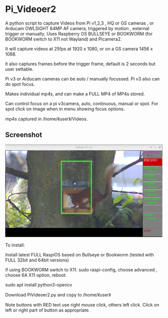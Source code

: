 # Pi_Videoer2

A python script to capture Videos from Pi v1,2,3 , HQ or GS cameras , or Arducam OWLSIGHT 64MP AF camera, triggered by motion , external trigger or manually. 
Uses Raspberry OS BULLSEYE or BOOKWORM (for BOOKWORM switch to X11 not Wayland) and Picamera2.

It will capture videos at 25fps at 1920 x 1080, or on a GS camera 1456 x 1088.

lt also captures frames before the trigger frame, default is 2 seconds but user settable.

Pi v3 or Arducam cameras can be auto / manually focussed. Pi v3 also can do spot focus.

Makes individual mp4s, and can make a FULL MP4 of MP4s stored.

Can control focus on a pi v3camera, auto, continuous,  manual or spot. For spot click on image when in menu showing focus options.

mp4s captured in /home/《user》/Videos.

## Screenshot

![screenshot](screen003.jpg)


To install:

Install latest FULL RaspiOS based on Bullseye or Bookworm (tested with FULL 32bit and 64bit versions)

if using BOOKWORM switch to X11. sudo raspi-config, choose advanced , choose 6A X11 option, reboot.

sudo apt install python3-opencv

Download PiVideoer2.py and copy to /home/《user》

Note buttons with RED text use right mouse click, others left click. Click on left or right part of button as appropriate.
